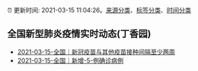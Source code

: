 :alarm_clock: 更新时间: 2021-03-15 11:04:26。[来源分类](../README.md)、[标签分类](../TAGS.md)、[时间分类](../TIMELINE.md)

## 全国新型肺炎疫情实时动态(丁香园)




- [2021-03-15-全国｜新冠疫苗与其他疫苗接种间隔至少两周](http://app.cctv.com/special/cportal/detail/arti/index.html?id=Artiq3yhTKBm9aM09YcRVwPF210315&isfromapp=1) 
- [2021-03-15-全国｜新增-5-例确诊病例](http://app.cctv.com/special/cportal/detail/arti/index.html?id=ArtiDxYeEqGPNucIAgMEkByU210315&isfromapp=1) 